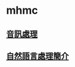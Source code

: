 # mhmc

## [音訊處理](https://toonnyy8.github.io/mhmc/web_audio_api/)

## [自然語言處理簡介](https://toonnyy8.github.io/mhmc/nlp/)